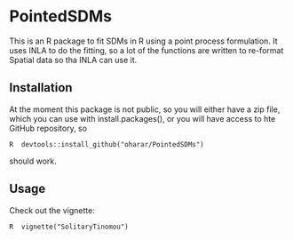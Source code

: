 
<!-- README.md is generated from README.Rmd. Please edit that file -->
PointedSDMs
===========

This is an R package to fit SDMs in R using a point process formulation. It uses INLA to do the fitting, so a lot of the functions are written to re-format Spatial data so tha INLA can use it.

Installation
------------

At the moment this package is not public, so you will either have a zip file, which you can use with install.packages(), or you will have access to hte GitHub repository, so

`R  devtools::install_github("oharar/PointedSDMs")`

should work.

Usage
-----

Check out the vignette:

`R  vignette("SolitaryTinomou")`
